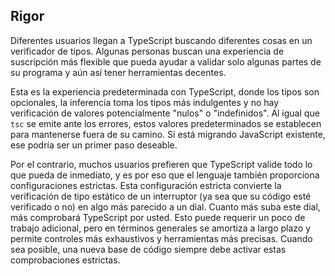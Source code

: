 ## Rigor

Diferentes usuarios llegan a TypeScript buscando diferentes cosas en un verificador de tipos.
Algunas personas buscan una experiencia de suscripción más flexible que pueda ayudar a validar solo algunas partes de su programa y aún así tener herramientas decentes.

Esta es la experiencia predeterminada con TypeScript, donde los tipos son opcionales, la inferencia toma los tipos más indulgentes y no hay verificación de valores potencialmente "nulos" o "indefinidos".
Al igual que `tsc` se emite ante los errores, estos valores predeterminados se establecen para mantenerse fuera de su camino.
Si está migrando JavaScript existente, ese podría ser un primer paso deseable.


Por el contrario, muchos usuarios prefieren que TypeScript valide todo lo que pueda de inmediato, y es por eso que el lenguaje también proporciona configuraciones estrictas.
Esta configuración estricta convierte la verificación de tipo estático de un interruptor (ya sea que su código esté verificado o no) en algo más parecido a un dial.
Cuanto más suba este dial, más comprobará TypeScript por usted.
Esto puede requerir un poco de trabajo adicional, pero en términos generales se amortiza a largo plazo y permite controles más exhaustivos y herramientas más precisas.
Cuando sea posible, una nueva base de código siempre debe activar estas comprobaciones estrictas.
